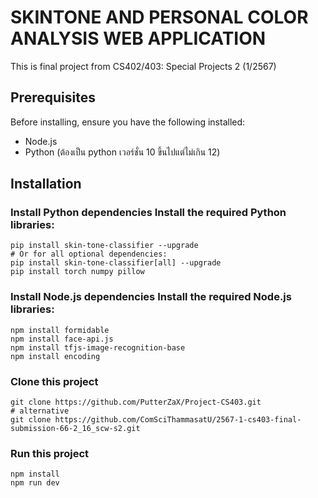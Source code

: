 # SKINTONE AND PERSONAL COLOR ANALYSIS WEB APPLICATION
This is final project from CS402/403: Special Projects 2 (1/2567)

## Prerequisites
Before installing, ensure you have the following installed:
* Node.js 
* Python (ต้องเป็น python เวอร์ชั่น 10 ขึ้นไปแต่ไม่เกิน 12)

## Installation

### Install Python dependencies Install the required Python libraries:

```shell
pip install skin-tone-classifier --upgrade
# Or for all optional dependencies:
pip install skin-tone-classifier[all] --upgrade
pip install torch numpy pillow
```

### Install Node.js dependencies Install the required Node.js libraries:

```shell
npm install formidable
npm install face-api.js
npm install tfjs-image-recognition-base
npm install encoding
```

### Clone this project

```shell
git clone https://github.com/PutterZaX/Project-CS403.git
# alternative
git clone https://github.com/ComSciThammasatU/2567-1-cs403-final-submission-66-2_16_scw-s2.git
```

### Run this project
```shell
npm install
npm run dev
```
